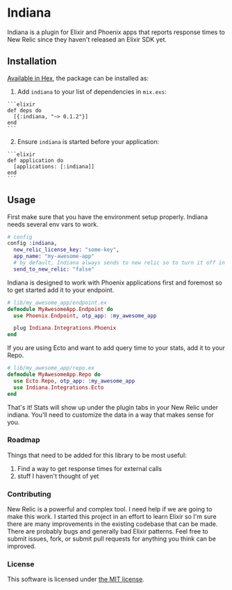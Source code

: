 # Indiana

Indiana is a plugin for Elixir and Phoenix apps that reports response times to New Relic since they haven't released an Elixir SDK yet.

## Installation

[Available in Hex](https://hex.pm/packages/indiana), the package can be installed as:

  1. Add `indiana` to your list of dependencies in `mix.exs`:

    ```elixir
    def deps do
      [{:indiana, "~> 0.1.2"}]
    end
    ```

  2. Ensure `indiana` is started before your application:

    ```elixir
    def application do
      [applications: [:indiana]]
    end
    ```

## Usage

First make sure that you have the environment setup properly. Indiana needs several env vars to work.

```elixir
# config
config :indiana,
  new_relic_license_key: "some-key",
  app_name: "my-awesome-app"
  # by default, Indiana always sends to new relic so to turn it off in dev.exs or test.exs
  send_to_new_relic: "false"
```

Indiana is designed to work with Phoenix applications first and foremost so to get started add it to your endpoint.

```elixir
# lib/my_awesome_app/endpoint.ex
defmodule MyAwesomeApp.Endpoint do
  use Phoenix.Endpoint, otp_app: :my_awesome_app

  plug Indiana.Integrations.Phoenix
end
```

If you are using Ecto and want to add query time to your stats, add it to your Repo.

```elixir
# lib/my_awesome_app/repo.ex
defmodule MyAwesomeApp.Repo do
  use Ecto.Repo, otp_app: :my_awesome_app
  use Indiana.Integrations.Ecto
end
```

That's it! Stats will show up under the plugin tabs in your New Relic under indiana. You'll need to customize the data in a way that makes sense for you.


### Roadmap

Things that need to be added for this library to be most useful:

  1. Find a way to get response times for external calls
  2. stuff I haven't thought of yet

### Contributing

New Relic is a powerful and complex tool. I need help if we are going to make this work. I started this project in an effort to learn Elixir so I'm sure there are many improvements in the existing codebase that can be made. There are probably bugs and generally bad Elixir patterns. Feel free to submit issues, fork, or submit pull requests for anything you think can be improved.

### License

This software is licensed under [the MIT license](LICENSE.md).
